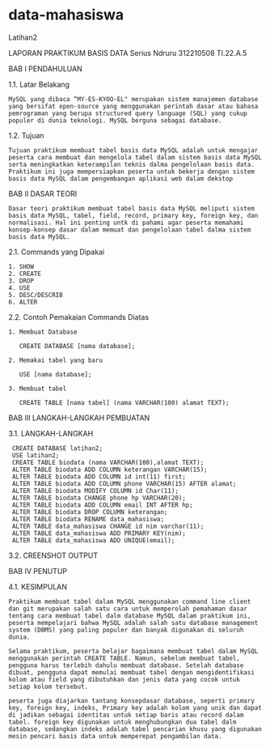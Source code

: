 # data-mahasiswa
Latihan2


LAPORAN PRAKTIKUM BASIS DATA
Serius Ndruru 312210508 TI.22.A.5

BAB I PENDAHULUAN

1.1. Latar Belakang

    MySQL yang dibaca “MY-ES-KYOO-EL" merupakan sistem manajemen database yang bersifat open-source yang menggunakan perintah dasar atau bahasa pemrograman yang berupa structured query language (SQL) yang cukup populer di dunia teknologi. MySQL berguna sebagai database.

1.2. Tujuan 

    Tujuan praktikum membuat tabel basis data MySQL adalah untuk mengajar peserta cara membuat dan mengelola tabel dalam sistem basis data MySQL serta meningkatkan keterampilan teknis dalma pengelolaan basis data. Praktikum ini juga mempersiapkan peserta untuk bekerja dengan sistem basis data MySQL dalam pengembangan aplikasi web dalam dekstop

BAB II DASAR TEORI

    Dasar teori praktikum membuat tabel basis data MySQL meliputi sistem basis data MySQL, tabel, field, record, primary key, foreign key, dan normalisasi. Hal ini penting untk di pahami agar peserta memahami konsep-konsep dasar dalam memuat dan pengelolaan tabel dalma sistem basis data MySQL.

2.1. Commands yang Dipakai

    1. SHOW
    2. CREATE
    3. DROP
    4. USE
    5. DESC/DESCRIB
    6. ALTER

2.2. Contoh Pemakaian Commands Diatas

    1. Membuat Database

       CREATE DATABASE [nama database];

    2. Memakai tabel yang baru
   
       USE [nama database];

    3. Membuat tabel

       CREATE TABLE [nama tabel] (nama VARCHAR(100) alamat TEXT);

BAB III LANGKAH-LANGKAH PEMBUATAN

3.1. LANGKAH-LANGKAH

     CREATE DATABASE latihan2;
     USE latihan2;
     CREATE TABLE biodata (nama VARCHAR(100),alamat TEXT);
     ALTER TABLE biodata ADD COLUMN keterangan VARCHAR(15);
     ALTER TABLE biodata ADD COLUMN id int(11) first;
     ALTER TABLE biodata ADD COLUMN phone VARCHAR(15) AFTER alamat;
     ALTER TABLE biodata MODIFY COLUMN id Char(11);
     ALTER TABLE biodata CHANGE phone hp VARCHAR(20);
     ALTER TABLE biodata ADD COLUMN email INT AFTER hp;
     ALTER TABLE biodata DROP COLUMN keterangan;
     ALTER TABLE biodata RENAME data_mahasiswa;
     ALTER TABLE data_mahasiswa CHANGE id nim varchar(11);
     ALTER TABLE data_mahasiswa ADD PRIMARY KEY(nim);
     ALTER TABLE data_mahasiswa ADD UNIQUE(email);

3.2. CREENSHOT OUTPUT

BAB IV PENUTUP

4.1. KESIMPULAN

    Praktikum membuat tabel dalam MySQL menggunakan command line client dan git merupakan salah satu cara untuk memperolah pemahaman dasar tentang cara membuat tabel dalm database MySQL dalam praktikum ini, peserta mempelajari bahwa MySQL adalah salah satu database management system (DBMS) yang paling populer dan banyak digunakan di seluruh dunia. 

    Selama praktikum, peserta belajar bagaimana membuat tabel dalam MySQL menggunakan perintah CREATE TABLE. Namun, sebelum membuat tabel, pengguna harus terlebih dahulu membuat database. Setelah database dibuat, pengguna dapat memulai membuat tabel dengan mengidentifikasi kolom atau field yang dibutuhkan dan jenis data yang cocok untuk setiap kolom tersebut.

    peserta juga diajarkan tantang konsepdasar database, seperti primary key, foreign key, indeks, Primary key adalah kolom yang unik dan dapat di jadikan sebagai identitas untuk setiap baris atau record dalam tabel. foreign key digunakan untuk menghubungkan dua tabel dalm database, sedangkan indeks adalah tabel pencarian khusu yang digunakan mesin pencari basis data untuk memperepat pengambilan data.

